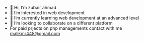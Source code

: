 - 👋 Hi, I’m zubair ahmad
- 👀 I’m interested in web development
- 🌱 I’m currently learning web development at an advanced level
- 💞️ I’m looking to collaborate on a different platform
- For paid prjects on php managements contact with me malikmr448@gmail.com
<!---
manyaram/manyaram is a ✨ special ✨ repository because its `README.md` (this file) appears on your GitHub profile.
You can click the Preview link to take a look at your changes.
--->
